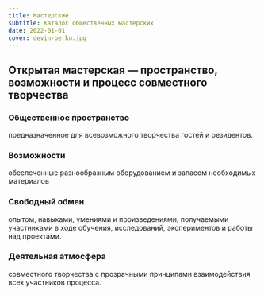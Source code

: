 ```yaml
---
title: Мастерские
subtitle: Каталог общественных мастерских
date: 2022-01-01
cover: devin-berko.jpg
---
```


## Открытая мастерская — пространство, возможности и процесс совместного творчества

### Общественное пространство

предназначенное для всевозможного творчества гостей и резидентов.

### Возможности

обеспеченные разнообразным оборудованием и запасом необходимых материалов

### Свободный обмен

опытом, навыками, умениями и произведениями, получаемыми участниками в ходе обучения, исследований, экспериментов и работы над проектами.

### Деятельная атмосфера

совместного творчества с прозрачными принципами взаимодействия всех участников процесса.
